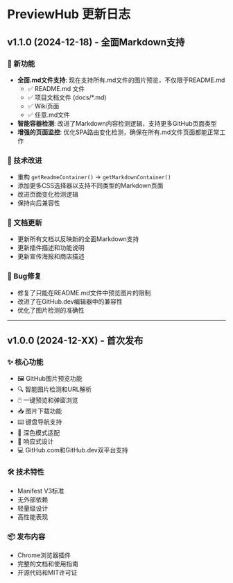 # PreviewHub 更新日志

## v1.1.0 (2024-12-18) - 全面Markdown支持

### 🎉 新功能
- **全面.md文件支持**: 现在支持所有.md文件的图片预览，不仅限于README.md
  - ✅ README.md 文件
  - ✅ 项目文档文件 (docs/*.md)
  - ✅ Wiki页面
  - ✅ 任意.md文件
- **智能容器检测**: 改进了Markdown内容检测逻辑，支持更多GitHub页面类型
- **增强的页面监控**: 优化SPA路由变化检测，确保在所有.md文件页面都能正常工作

### 🔧 技术改进
- 重构 `getReadmeContainer()` → `getMarkdownContainer()`
- 添加更多CSS选择器以支持不同类型的Markdown页面
- 改进页面变化检测逻辑
- 保持向后兼容性

### 📝 文档更新
- 更新所有文档以反映新的全面Markdown支持
- 更新插件描述和功能说明
- 更新宣传海报和商店描述

### 🐛 Bug修复
- 修复了只能在README.md文件中预览图片的限制
- 改进了在GitHub.dev编辑器中的兼容性
- 优化了图片检测的准确性

---

## v1.0.0 (2024-12-XX) - 首次发布

### ✨ 核心功能
- 🖼️ GitHub图片预览功能
- 🔍 智能图片检测和URL解析
- 🖱️ 一键预览和弹窗浏览
- 📥 图片下载功能
- ⌨️ 键盘导航支持
- 🌙 深色模式适配
- 📱 响应式设计
- 💻 GitHub.com和GitHub.dev双平台支持

### 🛠️ 技术特性
- Manifest V3标准
- 无外部依赖
- 轻量级设计
- 高性能表现

### 📦 发布内容
- Chrome浏览器插件
- 完整的文档和使用指南
- 开源代码和MIT许可证
